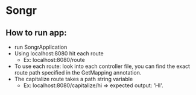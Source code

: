 # Songr

## How to run app:
- run SongrApplication
- Using localhost:8080 hit each route
  - Ex: localhost:8080/route
- To use each route: look into each controller file, you can find the exact route path specified in the GetMapping annotation.
- The capitalize route takes a path string variable
  - Ex: localhost:8080/capitalize/hi => expected output: 'HI'.